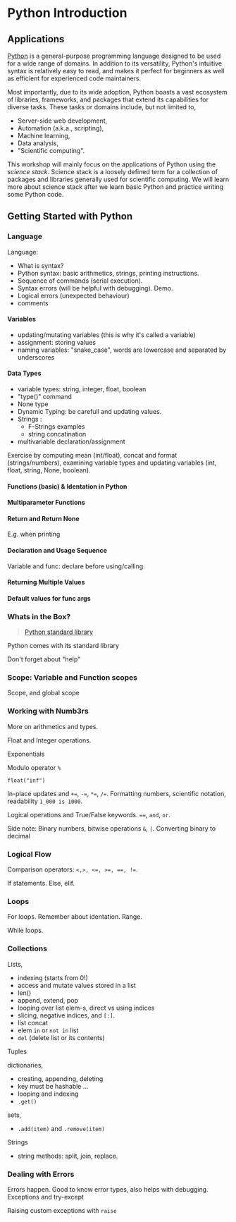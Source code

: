 # Python Introduction

## Applications

[Python](https://www.python.org/) is a general-purpose programming language
designed to be used for a wide range of domains. In addition to its versatility,
Python's intuitive syntax is relatively easy to read, and makes it perfect for
beginners as well as efficient for experienced code maintainers.

Most importantly, due to its wide adoption, Python boasts a vast ecosystem of
libraries, frameworks, and packages that extend its capabilities for diverse
tasks. These tasks or domains include, but not limited to,

- Server-side web development,
- Automation (a.k.a., scripting),
- Machine learning,
- Data analysis,
- "Scientific computing".

This workshop will mainly focus on the applications of Python using the
*science stack*. Science stack is a loosely defined term for a collection of packages
and libraries generally used for scientific computing. We will learn more about
science stack after we learn basic Python and practice writing some Python code.

## Getting Started with Python

### Language

Language:

- What is syntax?
- Python syntax: basic arithmetics, strings, printing instructions.
- Sequence of commands (serial execution).
- Syntax errors (will be helpful with debugging). Demo.
- Logical errors (unexpected behaviour)
- comments

#### Variables

- updating/mutating variables (this is why it's called a variable)
- assignment: storing values
- naming variables: "snake_case", words are lowercase and separated by underscores

#### Data Types

- variable types: string, integer, float, boolean
- "type()" command
- None type
- Dynamic Typing: be carefull and updating values.
- Strings :
  - F-Strings examples
  - string concatination
- multivariable declaration/assignment

Exercise by computing mean (int/float), concat and format (strings/numbers),
examining variable types and updating variables (int, float, string, None,
boolean).  

#### Functions (basic) & Identation in Python

#### Multiparameter Functions

#### Return and Return None

E.g. when printing

#### Declaration and Usage Sequence

Variable and func: declare before using/calling.

#### Returning Multiple Values

#### Default values for func args

### Whats in the Box?

> [Python standard library](https://docs.python.org/3/library/index.html)

Python comes with its standard library

Don't forget about "help"

### Scope: Variable and Function scopes

Scope, and global scope

### Working with Numb3rs

More on arithmetics and types.

Float and Integer operations.

Exponentials

Modulo operator `%`

`float("inf")`

In-place updates and `+=`, `-=`, `*=`, `/=`. Formatting numbers, scientific
notation, readability `1_000 is 1000`.

Logical operations and True/False keywords. `==`, `and`, `or`.

Side note: Binary numbers, bitwise operations `&`, `|`. Converting binary to decimal

### Logical Flow

Comparison operators: `<,>, <=, >=, ==, !=`.

If statements. Else, elif.

### Loops

For loops. Remember about identation. Range.

While loops.

### Collections

Lists,

- indexing (starts from 0!)
- access and mutate values stored in a list
- len()
- append, extend, pop
- looping over list elem-s, direct vs using indices
- slicing, negative indices, and `[:]`.
- list concat
- elem `in` or `not in` list
- `del` (delete list or its contents)

Tuples

dictionaries,

- creating, appending, deleting
- key must be hashable ...
- looping and indexing
- `.get()`

sets,

- `.add(item)` and `.remove(item)`

Strings

- string methods: split, join, replace.

### Dealing with Errors

Errors happen. Good to know error types, also helps with debugging. Exceptions
and try-except

Raising custom exceptions with `raise`
